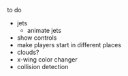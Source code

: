 to do

- jets
  - animate jets
- show controls
- make players start in different places
- clouds?
- x-wing color changer
- collision detection
